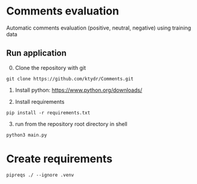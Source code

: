 # Comments evaluation

Automatic comments evaluation (positive, neutral, negative) using training data

## Run application

0. Clone the repository with git

```
git clone https://github.com/ktydr/Comments.git
```

1. Install python:
   https://www.python.org/downloads/

2. Install requirements

```
pip install -r requirements.txt
```

3. run from the repository root directory in shell

```
python3 main.py
```

# Create requirements

```
pipreqs ./ --ignore .venv
```
